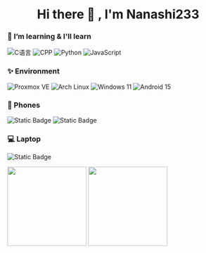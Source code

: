 <!--
**Nanashi233/Nanashi233** is a ✨ _special_ ✨ repository because its `README.md` (this file) appears on your GitHub profile.

Here are some ideas to get you started:

- 🔭 I’m currently working on ...
- 🌱 I’m currently learning ...
- 👯 I’m looking to collaborate on ...
- 🤔 I’m looking for help with ...
- 💬 Ask me about ...
- 📫 How to reach me: ...
- 😄 Pronouns: ...
- ⚡ Fun fact: ...
-->

<h1 align="center">Hi there 👋 , I'm Nanashi233</h1>


### 🌱 I’m learning & I'll learn

![C语言](https://img.shields.io/badge/-C语言-A8B9CC?style=flat-square&logo=c&logoColor=FFFFFF&labelColor=A8B9CC)
![CPP](https://img.shields.io/badge/-C%2B%2B-00599C?style=flat-square&logo=c%2B%2B&logoColor=FFFFFF&labelColor=00599C)
![Python](https://img.shields.io/badge/-Python-3776AB?style=flat-square&logo=python&logoColor=FFFFFF&labelColor=3776AB)
![JavaScript](https://img.shields.io/badge/-JavaScript-F7DF1E?style=flat-square&logo=javascript&logoColor=FFFFFF&labelColor=F7DF1E)

### ✨ Environment
![Proxmox VE](https://img.shields.io/badge/-Proxmox_VE-E57000?style=flat-square&logo=proxmox&logoColor=%23FFFFFF&labelColor=%23E57000)
![Arch Linux](https://img.shields.io/badge/-Arch_Linux-1793D1?style=flat-square&logo=archlinux&logoColor=%23FFFFFF&labelColor=%231793D1)
![Windows 11](https://img.shields.io/badge/-Windows_11-00BBFF?style=flat-square&logo=data:image/svg%2bxml;base64,PHN2ZyB4bWxucz0iaHR0cDovL3d3dy53My5vcmcvMjAwMC9zdmciIHZpZXdCb3g9IjAgMCA0ODc1IDQ4NzUiPjxwYXRoIGZpbGw9IiNmZmYiIGQ9Ik0wIDBoMjMxMXYyMzEwSDB6bTI1NjQgMGgyMzExdjIzMTBIMjU2NHpNMCAyNTY0aDIzMTF2MjMxMUgwem0yNTY0IDBoMjMxMXYyMzExSDI1NjQiLz48L3N2Zz4=)
![Android 15](https://img.shields.io/badge/-Android_15-3DDC84?style=flat-square&logo=android&logoColor=%23FFFFFF&labelColor=%233DDC84)

### 📱 Phones
![Static Badge](https://img.shields.io/badge/-OnePlus_13-F5010C?style=flat-square&logo=oneplus&logoColor=FFFFFF&labelColor=F5010C)
![Static Badge](https://img.shields.io/badge/-Redmi_K50_Ultra-FF6900?style=flat-square&logo=xiaomi&logoColor=%23FFFFFF&labelColor=%23FF6900)

### 💻 Laptop

![Static Badge](https://img.shields.io/badge/-%E5%A4%A9%E9%80%89_5_Pro-000000?style=flat-square&logo=asus&logoColor=%23FFFFFF&labelColor=%23000000)


<div>
  <img height="180" src="https://github-readme-stats.vercel.app/api?username=Nanashi233&count_private=true&show_icons=true&include_all_commits=true&hide_border=true"/>
  <img height="180" src="https://github-readme-stats.vercel.app/api/top-langs/?username=Nanashi233&layout=compact&hide_border=true"/>
</div>

